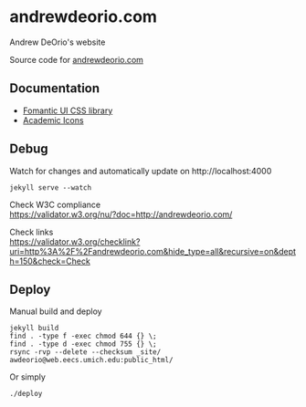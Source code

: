 # andrewdeorio.com
Andrew DeOrio's website

Source code for [andrewdeorio.com](http://andrewdeorio.com)

## Documentation
- [Fomantic UI CSS library](https://fomantic-ui.com/introduction/getting-started.html)
- [Academic Icons](https://jpswalsh.github.io/academicons/)

## Debug
Watch for changes and automatically update on http://localhost:4000
```
jekyll serve --watch
```

Check W3C compliance<br>
https://validator.w3.org/nu/?doc=http://andrewdeorio.com/

Check links<br> https://validator.w3.org/checklink?uri=http%3A%2F%2Fandrewdeorio.com&hide_type=all&recursive=on&depth=150&check=Check


## Deploy
Manual build and deploy
```
jekyll build
find . -type f -exec chmod 644 {} \;
find . -type d -exec chmod 755 {} \;
rsync -rvp --delete --checksum _site/ awdeorio@web.eecs.umich.edu:public_html/
```

Or simply
```
./deploy
```
